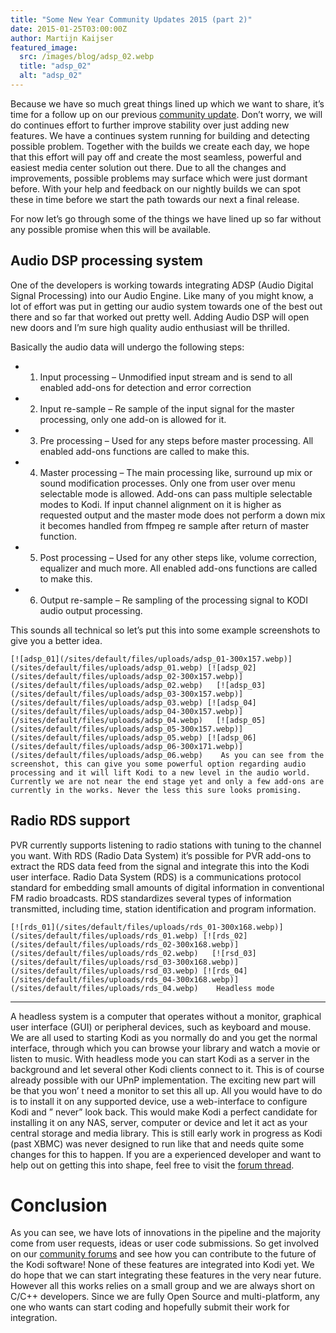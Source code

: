 ```yaml
---
title: "Some New Year Community Updates 2015 (part 2)"
date: 2015-01-25T03:00:00Z
author: Martijn Kaijser
featured_image:
  src: /images/blog/adsp_02.webp
  title: "adsp_02"
  alt: "adsp_02"
---
```


Because we have so much great things lined up which we want to share, it’s time for a follow up on our previous [community update](/article/some-new-year-community-updates-2015). Don’t worry, we will do continues effort to further improve stability over just adding new features. We have a continues system running for building and detecting possible problem. Together with the builds we create each day, we hope that this effort will pay off and create the most seamless, powerful and easiest media center solution out there. Due to all the changes and improvements, possible problems may surface which were just dormant before. With your help and feedback on our nightly builds we can spot these in time before we start the path towards our next a final release.

For now let’s go through some of the things we have lined up so far without any possible promise when this will be available.

## Audio DSP processing system

One of the developers is working towards integrating ADSP (Audio Digital Signal Processing) into our Audio Engine. Like many of you might know, a lot of effort was put in getting our audio system towards one of the best out there and so far that worked out pretty well. Adding Audio DSP will open new doors and I’m sure high quality audio enthusiast will be thrilled.

Basically the audio data will undergo the following steps:

- 1.  Input processing – Unmodified input stream and is send to all enabled add-ons for detection and error correction
- 2.  Input re-sample – Re sample of the input signal for the master processing, only one add-on is allowed for it.
- 3.  Pre processing – Used for any steps before master processing. All enabled add-ons functions are called to make this.
- 4.  Master processing – The main processing like, surround up mix or sound modification processes. Only one from user over menu selectable mode is allowed. Add-ons can pass multiple selectable modes to Kodi. If input channel alignment on it is higher as requested output and the master mode does not perform a down mix it becomes handled from ffmpeg re sample after return of master function.
- 5.  Post processing – Used for any other steps like, volume correction, equalizer and much more. All enabled add-ons functions are called to make this.
- 6.  Output re-sample – Re sampling of the processing signal to KODI audio output processing.

This sounds all technical so let’s put this into some example screenshots to give you a better idea.

    [![adsp_01](/sites/default/files/uploads/adsp_01-300x157.webp)](/sites/default/files/uploads/adsp_01.webp) [![adsp_02](/sites/default/files/uploads/adsp_02-300x157.webp)](/sites/default/files/uploads/adsp_02.webp)   [![adsp_03](/sites/default/files/uploads/adsp_03-300x157.webp)](/sites/default/files/uploads/adsp_03.webp) [![adsp_04](/sites/default/files/uploads/adsp_04-300x157.webp)](/sites/default/files/uploads/adsp_04.webp)   [![adsp_05](/sites/default/files/uploads/adsp_05-300x157.webp)](/sites/default/files/uploads/adsp_05.webp) [![adsp_06](/sites/default/files/uploads/adsp_06-300x171.webp)](/sites/default/files/uploads/adsp_06.webp)    As you can see from the screenshot, this can give you some powerful option regarding audio processing and it will lift Kodi to a new level in the audio world. Currently we are not near the end stage yet and only a few add-ons are currently in the works. Never the less this sure looks promising.

## Radio RDS support

PVR currently supports listening to radio stations with tuning to the channel you want. With RDS (Radio Data System) it’s possible for PVR add-ons to extract the RDS data feed from the signal and integrate this into the Kodi user interface. Radio Data System (RDS) is a communications protocol standard for embedding small amounts of digital information in conventional FM radio broadcasts. RDS standardizes several types of information transmitted, including time, station identification and program information.

    [![rds_01](/sites/default/files/uploads/rds_01-300x168.webp)](/sites/default/files/uploads/rds_01.webp) [![rds_02](/sites/default/files/uploads/rds_02-300x168.webp)](/sites/default/files/uploads/rds_02.webp)   [![rsd_03](/sites/default/files/uploads/rsd_03-300x168.webp)](/sites/default/files/uploads/rsd_03.webp) [![rds_04](/sites/default/files/uploads/rds_04-300x168.webp)](/sites/default/files/uploads/rds_04.webp)    Headless mode

---

A headless system is a computer that operates without a monitor, graphical user interface (GUI) or peripheral devices, such as keyboard and mouse. We are all used to starting Kodi as you normally do and you get the normal interface, through which you can browse your library and watch a movie or listen to music. With headless mode you can start Kodi as a server in the background and let several other Kodi clients connect to it. This is of course already possible with our UPnP implementation. The exciting new part will be that you won’ t need a monitor to set this all up. All you would have to do is to install it on any supported device, use a web-interface to configure Kodi and ” never” look back. This would make Kodi a perfect candidate for installing it on any NAS, server, computer or device and let it act as your central storage and media library. This is still early work in progress as Kodi (past XBMC) was never designed to run like that and needs quite some changes for this to happen. If you are a experienced developer and want to help out on getting this into shape, feel free to visit the [forum thread](https://forum.kodi.tv/showthread.php?tid=212061).

# **Conclusion**

As you can see, we have lots of innovations in the pipeline and the majority come from user requests, ideas or user code submissions. So get involved on our [community forums](https://forum.kodi.tv/) and see how you can contribute to the future of the Kodi software! None of these features are integrated into Kodi yet. We do hope that we can start integrating these features in the very near future. However all this works relies on a small group and we are always short on C/C++ developers. Since we are fully Open Source and multi-platform, any one who wants can start coding and hopefully submit their work for integration.

